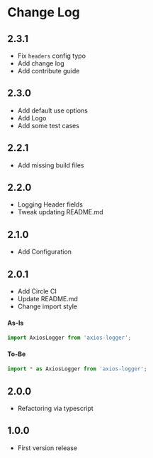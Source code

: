 # Change Log

## 2.3.1

-   Fix `headers` config typo
-   Add change log
-   Add contribute guide

## 2.3.0

-   Add default use options
-   Add Logo
-   Add some test cases

## 2.2.1

-   Add missing build files

## 2.2.0

-   Logging Header fields
-   Tweak updating README.md

## 2.1.0

-   Add Configuration

## 2.0.1

-   Add Circle CI
-   Update README.md
-   Change import style

#### As-Is

```js
import AxiosLogger from 'axios-logger';
```

#### To-Be

```js
import * as AxiosLogger from 'axios-logger';
```

## 2.0.0

-   Refactoring via typescript

## 1.0.0

-   First version release
